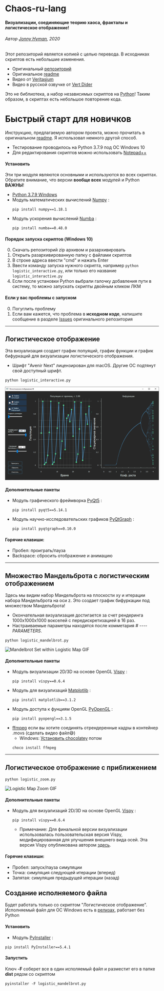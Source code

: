 # Chaos-ru-lang
#### Визуализации, соединяющие теорию хаоса, фракталы и логистическое отображение!
###### Автор [Jonny Hyman](https://www.jonnyhyman.com), 2020
Этот репозиторий является копией с целью перевода. В исходниках скриптов есть небольшие изменения.
- Оригинальный [репозиторий](https://github.com/jonnyhyman/Chaos)
- Оригинальное [readme](https://github.com/jonnyhyman/Chaos/blob/master/README.md)
- Видео от [Veritasium](https://www.youtube.com/watch?v=ovJcsL7vyrk)
- Видео в русской озвучке от [Vert Dider](https://www.youtube.com/watch?v=DH1cv0Rdf2w&ab_channel=VertDider)

Это не библиотека, а набор независимых скриптов на [Python](https://www.python.org/)! Таким образом, в скриптах есть небольшое повторение кода.

# Быстрый старт для новичков
Инструкцию, предлагаемую автором проекта, можно прочитать в оригинальном [readme](https://github.com/S-LABc/Chaos-ru-lang/blob/main/README_ORIG.md). Я использовал немного другой способ.
- Тестирование проводилось на Python 3.7.9 под ОС Windows 10
- Для редактирования скриптов можно использовать [Notepad++](https://notepad-plus-plus.org/downloads/)
#### Установить
Эти три модуля являются основными и используются во всех скриптах. Обратите внимание, что версии **вообще всех** модулей и Python **ВАЖНЫ**!
- [Python 3.7.9 Windows](https://www.python.org/downloads/release/python-379/)
- Модуль математических вычислений [Numpy](https://numpy.org) : 
    ```
    pip install numpy==1.18.1
    ```
- Модуль ускорения вычислений [Numba](https://numba.pydata.org) :
    ```
    pip install numba==0.48.0
    ```

#### Порядок запуска скриптов (Windows 10)
0. Скачать репозиторий zip архивом и разархивировать 
1. Открыть разархивированную папку с файлами скриптов
2. В строке адреса ввести "cmd" и нажать Enter
3. Ввести команду запуска нужного скрипта, например `python logistic_interactive.py`, или только его название `logistic_interactive.py`
4. Если после установки Python выбрали галочку добавления пути в систему, то можно запускать скрипты двойным кликом ЛКМ

#### Если у вас проблемы с запуском
0. Погуглить проблему
1. Если вам кажется, что проблема в **исходном коде**, напишите сообщение в разделе [Issues](https://github.com/jonnyhyman/Chaos/issues) оригинального репозитория

----

## Логистическое отображение
Эта визуализация создает график попуяций, график функции и график бифуркаций для визуализации логистического отображения.
- Шрифт "Avenir Next" лицензирован для macOS. Другие ОС подтянут свой доступный шрифт.
```
python logistic_interactive.py
```
![Interactive](https://github.com/S-LABc/Chaos-ru-lang/blob/main/images/logistic-interactive-ru.png?raw=true)
#### Дополнительные пакеты
- Модуль графического фреймворка [PyQt5](https://pypi.org/project/PyQt5/) :
    ```
    pip install pyqt5==5.14.1
    ```
- Модуль научно-исследовательских графиков [PyQtGraph](https://www.pyqtgraph.org/) :
    ```
    pip install pyqtgraph==0.10.0
    ```
#### Горячие клавиши:
- Пробел: проиграть/пауза
- Backspace: сбросить отображение и анимацию
----

## Множество Мандельброта с логистическим отображением
Здесь мы видим набор Мандельброта на плоскости xy и итерации набора Мандельброта на оси z. Это создает график бифуркации под множеством Мандельброта!
- Окончательная визуализация достигается за счет рендеринга 1000x1000x1000 вокселей с передискретизацией в 16 раз.
- Настраиваемые параметры находятся после комметария *# ---- PARAMETERS*.
```
python logistic_mandelbrot.py
```
![Mandelbrot Set within Logistic Map GIF](https://github.com/S-LABc/Chaos-ru-lang/blob/main/images/logistic-mandelbrot.gif?raw=true)
#### Дополнительные пакеты
- Модуль визуализации 2D/3D на основе OpenGL [Vispy](http://vispy.org) :
    ```
    pip install vispy==0.6.4
    ```
- Модуль для визуализаций [Matplotlib](https://matplotlib.org) :
    ```
    pip install matplotlib==3.1.2
    ```
- Модуль доступа к фунциям OpenGL [PyOpenGL](https://pypi.org/project/PyOpenGL/) :
    ```
    pip install pyopengl==3.1.5
    ```
- [ffmpeg](https://www.ffmpeg.org) если вы хотите соединять отрендеренные кадры в контейнер .movs (сделать видео файл😅)
    - Windows: [Установить chocolatey](https://chocolatey.org) потом
    ```
    choco install ffmpeg
    ```
----

## Логистическое отображение с приближением
```
python logistic_zoom.py
```
![Logistic Map Zoom GIF](https://github.com/S-LABc/Chaos-ru-lang/blob/main/images/logistic-zoom.gif?raw=true)
#### Дополнительные пакеты
- Модуль для визуализаций 2D/3D на основе OpenGL [Vispy](http://vispy.org) :
    ```
    pip install vispy==0.6.4
    ```
  - Примечание: Для финальной версии визуализации использовалась пользовательская версия Vispy, модифицированная для улучшения внешнего вида осей. Эта версия Vispy опубликована автором [здесь](https://github.com/jonnyhyman/vispy).
#### Горячие клавиши:
- Пробел: запуск/пауза симуляции
- Точка: симуляция следующей итерации (вперед)
- Запятая: симуляция предыдущей итерации (назад)

## Создание исполняемого файла
Будет работать только со скриптом "Логистическое отображение". Исполняемый файл для ОС Windows есть в [релизах](https://github.com/S-LABc/Chaos-lang-ru/releases), работает без Python
#### Установить
- Модуль [PyInstaller](https://pypi.org/project/pyinstaller/) :
```
pip install PyInstaller==5.4.1
```
#### Запустить
Ключ **-F** соберет все в один исполяемый файл и разместит его в папке **dist** рядом со скриптом
```
pyinstaller -F logistic_mandelbrot.py
```
